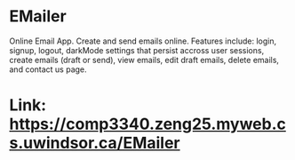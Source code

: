 # EMailer
Online Email App. Create and send emails online.
Features include: login, signup, logout, darkMode settings that persist accross user sessions, create emails (draft or send), view emails, edit draft emails, delete emails, and contact us page.

# Link: https://comp3340.zeng25.myweb.cs.uwindsor.ca/EMailer 